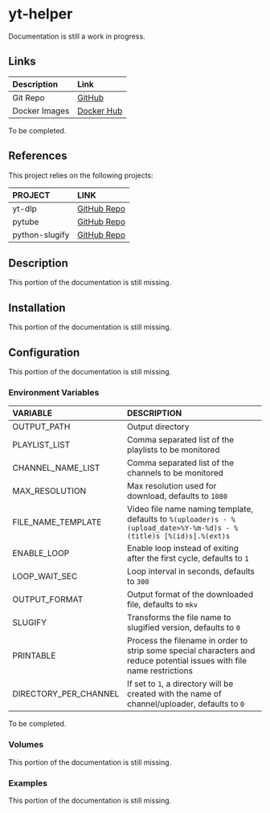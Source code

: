 # yt-helper

Documentation is still a work in progress.

## Links

Description|Link
:---|:---
Git Repo|[GitHub](https://github.com/GioF71/yt-helper)
Docker Images|[Docker Hub](https://hub.docker.com/repository/docker/giof71/yt-helper)

To be completed.

## References

This project relies on the following projects:

PROJECT|LINK
:---|:---
yt-dlp|[GitHub Repo](https://github.com/yt-dlp/yt-dlp)
pytube|[GitHub Repo](https://github.com/pytube/pytube)
python-slugify|[GitHub Repo](https://github.com/un33k/python-slugify)

## Description

This portion of the documentation is still missing.

## Installation

This portion of the documentation is still missing.

## Configuration

This portion of the documentation is still missing.

### Environment Variables

VARIABLE|DESCRIPTION
:---|:---
OUTPUT_PATH|Output directory
PLAYLIST_LIST|Comma separated list of the playlists to be monitored
CHANNEL_NAME_LIST|Comma separated list of the channels to be monitored
MAX_RESOLUTION|Max resolution used for download, defaults to `1080`
FILE_NAME_TEMPLATE|Video file name naming template, defaults to `%(uploader)s - %(upload_date>%Y-%m-%d)s - %(title)s [%(id)s].%(ext)s`
ENABLE_LOOP|Enable loop instead of exiting after the first cycle, defaults to `1`
LOOP_WAIT_SEC|Loop interval in seconds, defaults to `300`
OUTPUT_FORMAT|Output format of the downloaded file, defaults to `mkv`
SLUGIFY|Transforms the file name to slugified version, defaults to `0`
PRINTABLE|Process the filename in order to strip some special characters and reduce potential issues with file name restrictions
DIRECTORY_PER_CHANNEL|If set to `1`, a directory will be created with the name of channel/uploader, defaults to `0`

To be completed.

### Volumes

This portion of the documentation is still missing.

### Examples

This portion of the documentation is still missing.
